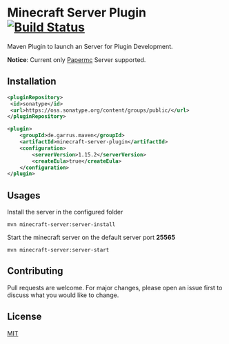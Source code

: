 # Minecraft Server Plugin [![Build Status](https://travis-ci.com/MEGarrusVakarian/minecraft-server-plugin.svg?branch=master)](https://travis-ci.com/MEGarrusVakarian/minecraft-server-plugin)

Maven Plugin to launch an Server for Plugin Development.

__Notice__: Current only [Papermc](http://papermc.io) Server supported.
## Installation

```xml
<pluginRepository>
 <id>sonatype</id>
 <url>https://oss.sonatype.org/content/groups/public/</url>
</pluginRepository>
```

```xml
<plugin>
    <groupId>de.garrus.maven</groupId>
    <artifactId>minecraft-server-plugin</artifactId>
    <configuration>
        <serverVersion>1.15.2</serverVersion>
        <createEula>true</createEula>
    </configuration>
</plugin>
```

## Usages

Install the server in the configured folder 
````shell script
mvn minecraft-server:server-install
````

Start the minecraft server on the default  server port __25565__

````shell script
mvn minecraft-server:server-start
````

## Contributing
Pull requests are welcome. For major changes, please open an issue first to discuss what you would like to change.

## License
[MIT](https://choosealicense.com/licenses/mit/)